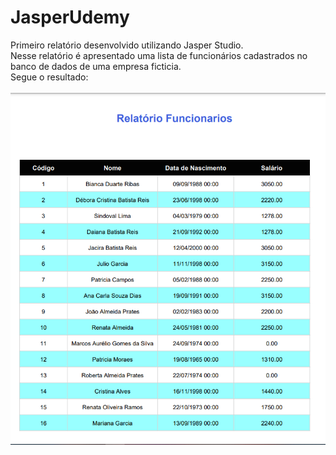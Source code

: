 # JasperUdemy
<p>
Primeiro relatório desenvolvido utilizando Jasper Studio.<br>
Nesse relatório é apresentado uma lista de funcionários cadastrados no banco de dados de uma empresa ficticia.<br>
Segue o resultado:<br><br>
<img src="https://github.com/rookie-leo/img/blob/master/relatorio_funcionario.PNG">
</p>
